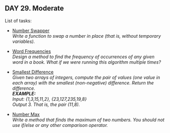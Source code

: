 ## DAY 29. Moderate

List of tasks:

- [Number Swapper](https://github.com/yankouskia/cracking-interview/tree/master/DAY%2029/NumberSwapper.java)  
  *Write a function to swap a number in place (that is, without temporary variables).*  

- [Word Frequencies](https://github.com/yankouskia/cracking-interview/tree/master/DAY%2029/WordFrequencies.java)  
  *Design a method to find the frequency of occurrences of any given word in a book. What if we were running this algorithm multiple times?*  

- [Smallest Difference](https://github.com/yankouskia/cracking-interview/tree/master/DAY%2029/SmallestDifference.java)  
  *Given two arrays of integers, compute the pair of values (one value in each array) with the smallest (non-negative) difference. Return the difference.  
  __EXAMPLE:__  
  Input: {1,3,15,11,2}, {23,127,235,19,8}  
  Output 3. That is, the pair (11,8).*  

- [Number Max](https://github.com/yankouskia/cracking-interview/tree/master/DAY%2029/NumberMax.java)  
  *Write a method that finds the maximum of two numbers. You should not use if/else or any other comparison operator.*  
